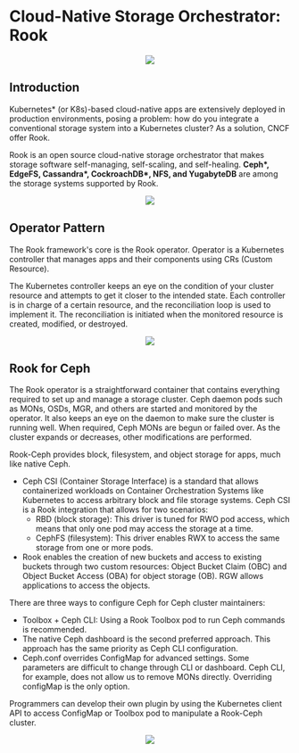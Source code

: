 # Cloud-Native Storage Orchestrator: Rook
<p align="center" >
  <img src="https://github.com/mayankkuthar/Reference-Images/blob/main/rook.PNG?raw=true">
</p>

## Introduction

Kubernetes* (or K8s)-based cloud-native apps are extensively deployed in production environments, posing a problem: how do you integrate a conventional storage system into a Kubernetes cluster? As a solution, CNCF offer Rook.

Rook is an open source cloud-native storage orchestrator that makes storage software self-managing, self-scaling, and self-healing.
<b>Ceph*, EdgeFS, Cassandra*, CockroachDB*, NFS, and YugabyteDB</b> are among the storage systems supported by Rook.
<p align="center" >
  <img src="https://user-images.githubusercontent.com/39026182/134729966-98a82c0c-90a9-4396-8b40-c581c7cea196.png">
</p>

## Operator Pattern

The Rook framework's core is the Rook operator. Operator is a Kubernetes controller that manages apps and their components using CRs (Custom Resource).

The Kubernetes controller keeps an eye on the condition of your cluster resource and attempts to get it closer to the intended state. Each controller is in charge of a certain resource, and the reconciliation loop 
is used to implement it. The reconciliation is initiated when the monitored resource is created, modified, or destroyed.

<p align="center" >
  <img src="https://user-images.githubusercontent.com/39026182/134730601-2e5cfaff-e5d1-4202-947f-0970d52fd75e.png">
</p>

## Rook for Ceph

The Rook operator is a straightforward container that contains everything required to set up and manage a storage cluster. Ceph daemon pods such as MONs, OSDs, MGR, and others are started and monitored by the operator.
It also keeps an eye on the daemon to make sure the cluster is running well. When required, Ceph MONs are begun or failed over. As the cluster expands or decreases, other modifications are performed.

Rook-Ceph provides block, filesystem, and object storage for apps, much like native Ceph.

- Ceph CSI (Container Storage Interface) is a standard that allows containerized workloads on Container Orchestration Systems like Kubernetes to access arbitrary block and file storage systems. Ceph CSI is a Rook integration that allows for two scenarios:
  - RBD (block storage): This driver is tuned for RWO pod access, which means that only one pod may access the storage at a time.
  - CephFS (filesystem): This driver enables RWX to access the same storage from one or more pods.
- Rook enables the creation of new buckets and access to existing buckets through two custom resources: Object Bucket Claim (OBC) and Object Bucket Access (OBA) for object storage (OB). RGW allows applications to access the objects.

There are three ways to configure Ceph for Ceph cluster maintainers:

- Toolbox + Ceph CLI: Using a Rook Toolbox pod to run Ceph commands is recommended.
- The native Ceph dashboard is the second preferred approach. This approach has the same priority as Ceph CLI configuration.
- Ceph.conf overrides ConfigMap for advanced settings. Some parameters are difficult to change through CLI or dashboard. Ceph CLI, for example, does not allow us to remove MONs directly. Overriding configMap is the only option.

Programmers can develop their own plugin by using the Kubernetes client API to access ConfigMap or Toolbox pod to manipulate a Rook-Ceph cluster.

<p align="center" >
  <img src="https://user-images.githubusercontent.com/39026182/134731376-82cae425-6452-4ed9-a4fa-0ed8c16ddbe7.png">
</p>
